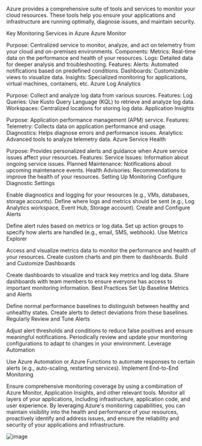Azure provides a comprehensive suite of tools and services to monitor your cloud resources. These tools help you ensure your applications and infrastructure are running optimally, diagnose issues, and maintain security.

Key Monitoring Services in Azure
Azure Monitor

Purpose: Centralized service to monitor, analyze, and act on telemetry from your cloud and on-premises environments.
Components:
Metrics: Real-time data on the performance and health of your resources.
Logs: Detailed data for deeper analysis and troubleshooting.
Features:
Alerts: Automated notifications based on predefined conditions.
Dashboards: Customizable views to visualize data.
Insights: Specialized monitoring for applications, virtual machines, containers, etc.
Azure Log Analytics

Purpose: Collect and analyze log data from various sources.
Features:
Log Queries: Use Kusto Query Language (KQL) to retrieve and analyze log data.
Workspaces: Centralized locations for storing log data.
Application Insights

Purpose: Application performance management (APM) service.
Features:
Telemetry: Collects data on application performance and usage.
Diagnostics: Helps diagnose errors and performance issues.
Analytics: Advanced tools to analyze telemetry data.
Azure Service Health

Purpose: Provides personalized alerts and guidance when Azure service issues affect your resources.
Features:
Service Issues: Information about ongoing service issues.
Planned Maintenance: Notifications about upcoming maintenance events.
Health Advisories: Recommendations to improve the health of your resources.
Setting Up Monitoring
Configure Diagnostic Settings

Enable diagnostics and logging for your resources (e.g., VMs, databases, storage accounts).
Define where logs and metrics should be sent (e.g., Log Analytics workspace, Event Hub, Storage account).
Create and Configure Alerts

Define alert rules based on metrics or log data.
Set up action groups to specify how alerts are handled (e.g., email, SMS, webhook).
Use Metrics Explorer

Access and visualize metrics data to monitor the performance and health of your resources.
Create custom charts and pin them to dashboards.
Build and Customize Dashboards

Create dashboards to visualize and track key metrics and log data.
Share dashboards with team members to ensure everyone has access to important monitoring information.
Best Practices
Set Up Baseline Metrics and Alerts

Define normal performance baselines to distinguish between healthy and unhealthy states.
Create alerts to detect deviations from these baselines.
Regularly Review and Tune Alerts

Adjust alert thresholds and conditions to reduce false positives and ensure meaningful notifications.
Periodically review and update your monitoring configurations to adapt to changes in your environment.
Leverage Automation

Use Azure Automation or Azure Functions to automate responses to certain alerts (e.g., auto-scaling, restarting services).
Implement End-to-End Monitoring

Ensure comprehensive monitoring coverage by using a combination of Azure Monitor, Application Insights, and other relevant tools.
Monitor all layers of your applications, including infrastructure, application code, and user experience.
By leveraging Azure's monitoring capabilities, you can maintain visibility into the health and performance of your resources, proactively identify and address issues, and ensure the reliability and security of your applications and infrastructure.


![image](https://github.com/sathishkumar-2001/Azure_monitoring/assets/126504329/edaca7bb-029c-457b-befc-4e704e023cfe)




